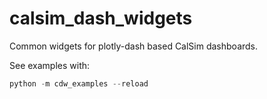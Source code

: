 # calsim_dash_widgets

Common widgets for plotly-dash based CalSim dashboards.

See examples with:

```powershell
python -m cdw_examples --reload
```
